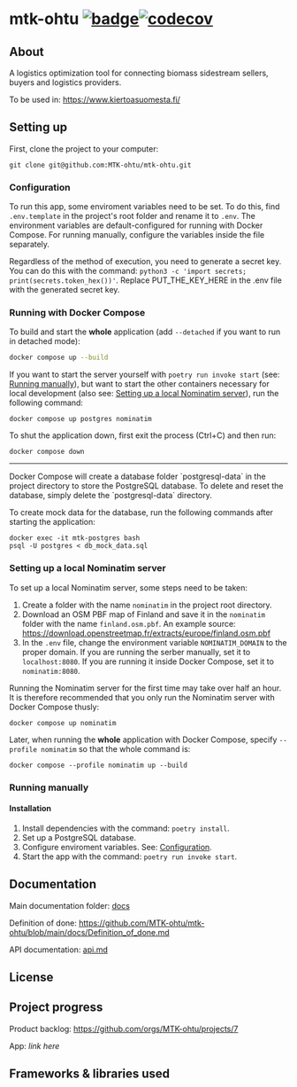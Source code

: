 # mtk-ohtu [![badge](https://github.com/MTK-ohtu/mtk-ohtu/workflows/CI/badge.svg)](https://github.com/MTK-ohtu/mtk-ohtu/actions)[![codecov](https://codecov.io/gh/MTK-ohtu/mtk-ohtu/graph/badge.svg?token=U4WI4WSGPC)](https://codecov.io/gh/MTK-ohtu/mtk-ohtu)

## About
A logistics optimization tool for connecting biomass sidestream sellers, buyers and logistics providers.

To be used in: https://www.kiertoasuomesta.fi/

## Setting up

First, clone the project to your computer:
```
git clone git@github.com:MTK-ohtu/mtk-ohtu.git
```

### Configuration

To run this app, some enviroment variables need to be set. To do this, find `.env.template` in the project's root folder and rename it to `.env`. The environment variables are default-configured for running with Docker Compose. For running manually, configure the variables inside the file separately.

Regardless of the method of execution, you need to generate a secret key. You can do this with the command: `python3 -c 'import secrets; print(secrets.token_hex())'`. Replace PUT_THE_KEY_HERE in the .env file with the generated secret key.

### Running with Docker Compose

To build and start the **whole** application (add `--detached` if you want to run in detached mode):
```bash
docker compose up --build
```
If you want to start the server yourself with `poetry run invoke start` (see: [Running manually](#running-manually)), but want to start the other containers necessary for local development (also see: [Setting up a local Nominatim server](#setting-up-a-local-nominatim-server)), run the following command:
```
docker compose up postgres nominatim
```
To shut the application down, first exit the process (Ctrl+C) and then run:
```
docker compose down
```
<hr>
Docker Compose will create a database folder `postgresql-data` in the project directory to store the PostgreSQL database. To delete and reset the database, simply delete the `postgresql-data` directory.

To create mock data for the database, run the following commands after starting the application:
```
docker exec -it mtk-postgres bash
psql -U postgres < db_mock_data.sql
```

### Setting up a local Nominatim server
To set up a local Nominatim server, some steps need to be taken:
1. Create a folder with the name `nominatim` in the project root directory.
1. Download an OSM PBF map of Finland and save it in the `nominatim` folder with the name `finland.osm.pbf`. An example source: https://download.openstreetmap.fr/extracts/europe/finland.osm.pbf
3. In the `.env` file, change the environment variable `NOMINATIM_DOMAIN` to the proper domain. If you are running the serber manually, set it to `localhost:8080`. If you are running it inside Docker Compose, set it to `nominatim:8080`.

Running the Nominatim server for the first time may take over half an hour. It is therefore recommended that you only run the Nominatim server with Docker Compose thusly:
```
docker compose up nominatim
```

Later, when running the **whole** application with Docker Compose, specify `--profile nominatim` so that the whole command is:
```
docker compose --profile nominatim up --build
```

### Running manually

#### Installation

1. Install dependencies with the command: `poetry install`.
2. Set up a PostgreSQL database.
3. Configure enviroment variables. See: [Configuration](#configuration).
4. Start the app with the command: `poetry run invoke start`.

## Documentation

Main documentation folder: [docs](./docs/)

Definition of done: https://github.com/MTK-ohtu/mtk-ohtu/blob/main/docs/Definition_of_done.md

API documentation: [api.md](./docs/api.md)

## License

## Project progress

Product backlog: https://github.com/orgs/MTK-ohtu/projects/7

App: _link here_


## Frameworks & libraries used

